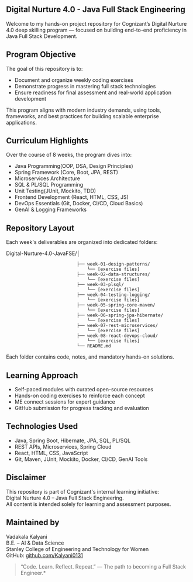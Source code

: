 ## Digital Nurture 4.0 - Java Full Stack Engineering

Welcome to my hands-on project repository for Cognizant’s Digital Nurture 4.0 deep skilling program — focused on building end-to-end proficiency in Java Full Stack Development.

## Program Objective

The goal of this repository is to:
- Document and organize weekly coding exercises
- Demonstrate progress in mastering full stack technologies
- Ensure readiness for final assessment and real-world application development

This program aligns with modern industry demands, using tools, frameworks, and best practices for building scalable enterprise applications.

## Curriculum Highlights

Over the course of 8 weeks, the program dives into:

-  Java Programming(OOP, DSA, Design Principles)
-  Spring Framework (Core, Boot, JPA, REST)
-  Microservices Architecture
-  SQL & PL/SQL Programming
-  Unit Testing(JUnit, Mockito, TDD)
-  Frontend Development (React, HTML, CSS, JS)
-  DevOps Essentials (Git, Docker, CI/CD, Cloud Basics)
-  GenAI & Logging Frameworks

## Repository Layout

Each week's deliverables are organized into dedicated folders:

Digital-Nurture-4.0-JavaFSE/│  

                               ├── week-01-design-patterns/
                                   └── [exercise files]
                               ├── week-02-data-structures/
                                   └── [exercise files]
                               ├── week-03-plsql/
                                   └── [exercise files]
                               ├── week-04-testing-logging/
                                   └── [exercise files]
                               ├── week-05-spring-core-maven/
                                   └── [exercise files]
                               ├── week-06-spring-jpa-hibernate/
                                   └── [exercise files]
                               ├── week-07-rest-microservices/
                                   └── [exercise files]
                               ├── week-08-react-devops-cloud/
                                   └── [exercise files]
                               └── README.md


Each folder contains code, notes, and mandatory hands-on solutions.


## Learning Approach

- Self-paced modules with curated open-source resources
- Hands-on coding exercises to reinforce each concept
- ME connect sessions for expert guidance
- GitHub submission for progress tracking and evaluation


## Technologies Used

- Java, Spring Boot, Hibernate, JPA, SQL, PL/SQL  
- REST APIs, Microservices, Spring Cloud  
- React, HTML, CSS, JavaScript  
- Git, Maven, JUnit, Mockito, Docker, CI/CD, GenAI Tools  



## Disclaimer

This repository is part of Cognizant's internal learning initiative:  
Digital Nurture 4.0 – Java Full Stack Engineering.  
All content is intended solely for learning and assessment purposes.



## Maintained by

Vadakala Kalyani  
B.E. – AI & Data Science  
Stanley College of Engineering and Technology for Women  
GitHub: [github.com/Kalyani0131](https://github.com/Kalyani0131)

> “Code. Learn. Reflect. Repeat.” — The path to becoming a Full Stack Engineer.*
